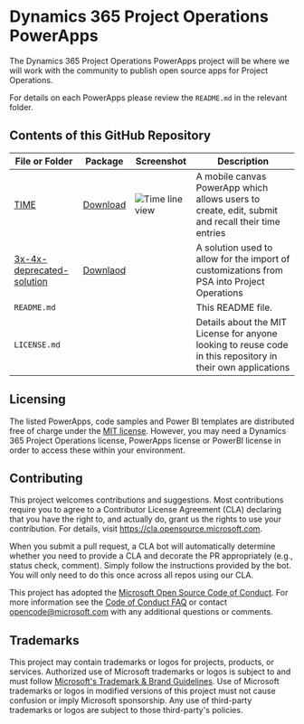 # Dynamics 365 Project Operations PowerApps

The Dynamics 365 Project Operations PowerApps project will be where we will work with the community to publish open source apps for Project Operations.

For details on each PowerApps please review the `README.md` in the relevant folder.

## Contents of this GitHub Repository

| File or Folder | Package  | Screenshot | Description |
|----------------|----------|----------|------------|
| [TIME](time)   |  [Download](https://github.com/microsoft/Dynamics365-Project-Operations-PowerApps/raw/main/time/package/TimeEntry_20220126221310.zip) | ![Time line view](https://github.com/microsoft/Dynamics365-Project-Operations-PowerApps/blob/main/images/time-timeline.png?raw=true) | A mobile canvas PowerApp which allows users to create, edit, submit and recall their time entries |
| [3x-4x-deprecated-solution](3x-4x-deprecated-solution) | [Downlaod](https://github.com/microsoft/Dynamics365-Project-Operations-PowerApps/raw/main/3x-4x-deprecated-solution/msdyn_ProjectServiceDeprecatedComponents_managed.cab) | | A solution used to allow for the import of customizations from PSA into Project Operations |
| `README.md`  | | | This README file. | 
| `LICENSE.md` | | | Details about the MIT License for anyone looking to reuse code in this repository in their own applications |

## Licensing
The listed PowerApps, code samples and Power BI templates are distributed free of charge under the [MIT license](LICENSE). However, you may need a Dynamics 365 Project Operations license, PowerApps license or PowerBI license in order to access these within your environment.


## Contributing

This project welcomes contributions and suggestions.  Most contributions require you to agree to a
Contributor License Agreement (CLA) declaring that you have the right to, and actually do, grant us
the rights to use your contribution. For details, visit https://cla.opensource.microsoft.com.

When you submit a pull request, a CLA bot will automatically determine whether you need to provide
a CLA and decorate the PR appropriately (e.g., status check, comment). Simply follow the instructions
provided by the bot. You will only need to do this once across all repos using our CLA.

This project has adopted the [Microsoft Open Source Code of Conduct](https://opensource.microsoft.com/codeofconduct/).
For more information see the [Code of Conduct FAQ](https://opensource.microsoft.com/codeofconduct/faq/) or
contact [opencode@microsoft.com](mailto:opencode@microsoft.com) with any additional questions or comments.

## Trademarks

This project may contain trademarks or logos for projects, products, or services. Authorized use of Microsoft 
trademarks or logos is subject to and must follow 
[Microsoft's Trademark & Brand Guidelines](https://www.microsoft.com/en-us/legal/intellectualproperty/trademarks/usage/general).
Use of Microsoft trademarks or logos in modified versions of this project must not cause confusion or imply Microsoft sponsorship.
Any use of third-party trademarks or logos are subject to those third-party's policies.


